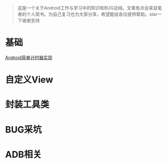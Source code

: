 > 这是一个关于Android工作与学习中的知识和BUG总结。文章有点会来自笔者的个人简书。为自己复习也为大家分享，希望能给各位提供帮助。star一下谢谢支持

# 基础
[Android简单计时器实现](https://www.jianshu.com/p/175dabacb06e)
# 自定义View
# 封装工具类
# BUG采坑
# ADB相关
